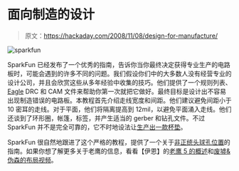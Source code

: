 # 面向制造的设计

> 原文：<https://hackaday.com/2008/11/08/design-for-manufacture/>

![sparkfun](img/6b95d47efcb1b4273bd9ed1c3c9066f4.png "sparkfun")

SparkFun 已经发布了一个优秀的指南，告诉你当你最终决定获得专业生产的电路板时，可能会遇到的许多不同的问题。我们假设你们中的大多数人没有经营专业的设计公司，并且会欣赏这些从多年经验中收集的技巧。他们提供了一个规则列表、 [Eagle](http://www.cadsoft.de/) DRC 和 CAM 文件来帮助你第一次就把它做好。最终目标是设计出不容易出现制造错误的电路板。本教程首先介绍走线宽度和间距。他们建议避免间距小于 10 密耳的走线。对于平面，他们将隔离提高到 12mil，以避免平面涌入走线。他们还谈到了环形圈，帐篷，标签，并产生适当的 gerber 和钻孔文件。不过 SparkFun 并不是完全可靠的，它不时地设法让[生产出一款杯垫](http://www.sparkfun.com/commerce/news.php?id=150)。

SparkFun 很自然地跟进了这个严格的教程，提供了一个关于[非正统头球孔位置](http://www.sparkfun.com/commerce/tutorial_info.php?tutorials_id=114)的指南。如果你想了解更多关于老鹰的信息，看看【伊恩】的[老鹰 5 的概述](http://www.diylife.com/2008/06/06/cadsoft-eagle-5-test-drive/ "Cadsoft Eagle 5 test drive - DIY Life")和[废墟&伪森的布局视频](http://ruinwesen.com/blog?id=181 "Ruin & Wesen")。